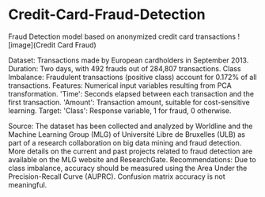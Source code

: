 # Credit-Card-Fraud-Detection
Fraud Detection model based on anonymized credit card transactions
![image](Credit Card Fraud)

Dataset: Transactions made by European cardholders in September 2013.
Duration: Two days, with 492 frauds out of 284,807 transactions.
Class Imbalance: Fraudulent transactions (positive class) account for 0.172% of all transactions.
Features:
Numerical input variables resulting from PCA transformation.
'Time': Seconds elapsed between each transaction and the first transaction.
'Amount': Transaction amount, suitable for cost-sensitive learning.
Target:
'Class': Response variable, 1 for fraud, 0 otherwise.

Source:
The dataset has been collected and analyzed by Worldline and the Machine Learning Group (MLG) of Université Libre de Bruxelles (ULB) as part of a research collaboration on big data mining and fraud detection.
More details on the current and past projects related to fraud detection are available on the MLG website and ResearchGate.
Recommendations:
Due to class imbalance, accuracy should be measured using the Area Under the Precision-Recall Curve (AUPRC). Confusion matrix accuracy is not meaningful.
